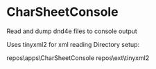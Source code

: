 # CharSheetConsole
Read and dump dnd4e files to console output

Uses tinyxml2 for xml reading
Directory setup:

repos\apps\CharSheetConsole
repos\ext\tinyxml2


